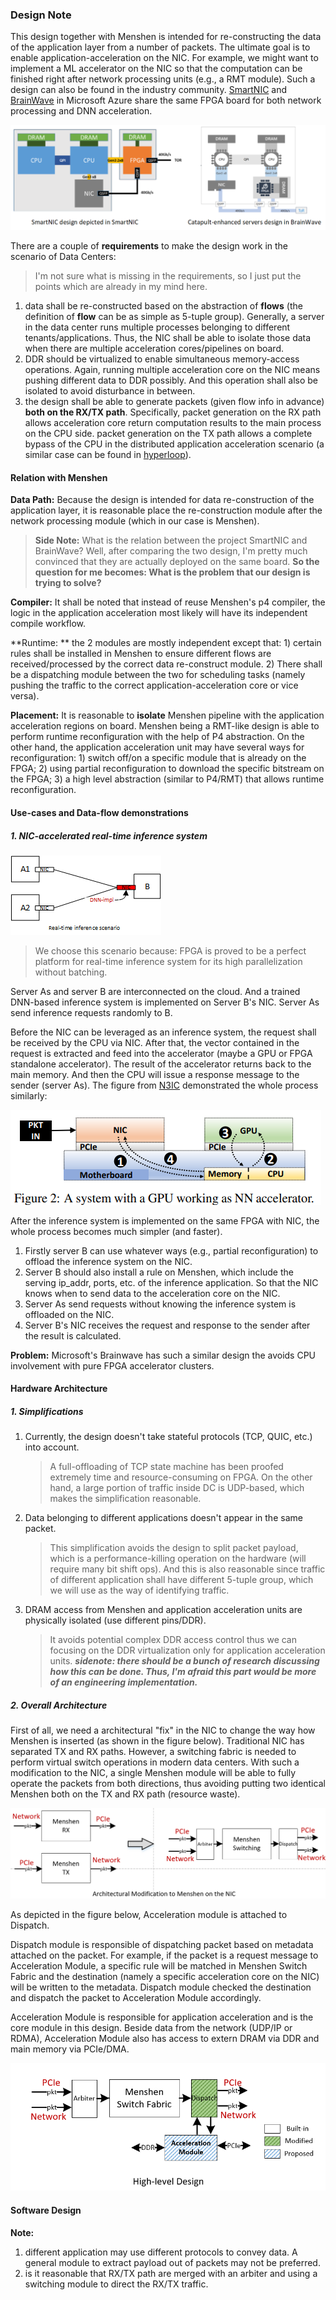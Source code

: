 ### Design Note



This design together with Menshen is intended for re-constructing the data of the application layer from a number of packets. The ultimate goal is to enable application-acceleration on the NIC. For example, we might want to implement a ML accelerator on the NIC so that the computation can be finished right after network processing units (e.g., a RMT module). Such a design can also be found in the industry community. [SmartNIC](https://www.microsoft.com/en-us/research/uploads/prod/2018/03/Azure_SmartNIC_NSDI_2018.pdf) and [BrainWave](https://www.microsoft.com/en-us/research/uploads/prod/2018/06/ISCA18-Brainwave-CameraReady.pdf) in Microsoft Azure share the same FPGA board for both network processing and DNN acceleration. 

![image-20210225152515078](fig/image-20210225152515078.png)

There are a couple of **requirements** to make the design work in the scenario of Data Centers:

> I'm not sure what is missing in the requirements, so I just put the points which are already in my mind here.

1. data shall be re-constructed based on the abstraction of **flows** (the definition of **flow** can be as simple as 5-tuple group). Generally, a server in the data center runs multiple processes belonging to different tenants/applications. Thus, the NIC shall be able to isolate those data when there are multiple acceleration cores/pipelines on board.
2. DDR should be virtualized to enable simultaneous memory-access operations. Again, running multiple acceleration core on the NIC means pushing different data to DDR possibly. And this operation shall also be isolated to avoid disturbance in between.
3. the design shall be able to generate packets (given flow info in advance) **both on the RX/TX path**. Specifically, packet generation on the RX path allows acceleration core return computation results to the main process on the CPU side. packet generation on the TX path allows a complete bypass of the CPU in the distributed application acceleration scenario (a similar case can be found in [hyperloop](https://dl.acm.org/doi/pdf/10.1145/3230543.3230572)). 



#### Relation with Menshen

**Data Path:** Because the design is intended for data re-construction of the application layer, it is reasonable place the re-construction module after the network processing module (which in our case is Menshen).

> **Side Note:** What is the relation between the project SmartNIC and BrainWave? Well, after comparing the two design, I'm pretty much convinced that they are actually deployed on the same board. **So the question for me becomes: What is the problem that our design is trying to solve?**

**Compiler:** It shall be noted that instead of reuse Menshen's p4 compiler, the logic in the application acceleration most likely will have its independent compile workflow. 

**Runtime: ** the 2 modules are mostly independent except that: 1) certain rules shall be installed in Menshen to ensure different flows are received/processed by the correct data re-construct module. 2) There shall be a dispatching module between the two for scheduling tasks (namely pushing the traffic to the correct application-acceleration core or vice versa).

**Placement:** It is reasonable to **isolate** Menshen pipeline with the application acceleration regions on board. Menshen being a RMT-like design is able to perform runtime reconfiguration with the help of P4 abstraction. On the other hand, the application acceleration unit may have several ways for reconfiguration: 1) switch off/on a specific module that is already on the FPGA; 2) using partial reconfiguration to download the specific bitstream on the FPGA; 3) a high level abstraction (similar to P4/RMT) that allows runtime reconfiguration.  



#### Use-cases and Data-flow demonstrations

##### 1. NIC-accelerated real-time inference system 

![image-20210225210411388](fig/image-20210225210411388.png)

> We choose this scenario because: FPGA is proved to be a perfect platform for real-time inference system for its high parallelization without batching.

Server As and server B are interconnected on the cloud. And a trained DNN-based inference system is implemented on Server B's NIC. Server As send inference requests randomly to B. 

Before the NIC can be leveraged as an inference system, the request shall be received by the CPU via NIC. After that, the vector contained in the request is extracted and feed into the accelerator (maybe a GPU or FPGA standalone accelerator). The result of the accelerator returns back to the main memory. And then the CPU will issue a response message to the sender (server As). The figure from [N3IC](https://arxiv.org/pdf/2009.02353.pdf) demonstrated the whole process similarly:

![image-20210225211918230](fig/image-20210225211918230.png)

After the inference system is implemented on the same FPGA with NIC, the whole process becomes much simpler (and faster).

1. Firstly server B can use whatever ways (e.g., partial reconfiguration) to offload the inference system on the NIC.
2. Server B should also install a rule on Menshen, which include the serving ip_addr, ports, etc. of the inference application. So that the NIC knows when to send data to the acceleration core on the NIC.
3. Server As send requests without knowing the inference system is offloaded on the NIC.
4. Server B's NIC receives the request and response to the sender after the result is calculated. 

**Problem:** Microsoft's Brainwave has such a similar design the avoids CPU involvement with pure FPGA accelerator clusters.

#### Hardware Architecture

##### 1. Simplifications

1. Currently, the design doesn't take stateful protocols (TCP, QUIC, etc.) into account. 

   >  A full-offloading of TCP state machine has been proofed extremely time and resource-consuming on FPGA. On the other hand, a large portion of traffic inside DC is UDP-based, which makes the simplification reasonable.

2. Data belonging to different applications doesn't appear in the same packet.

   > This simplification avoids the design to split packet payload, which is a performance-killing operation on the hardware (will require many bit shift ops). And this is also reasonable since traffic of different application shall have different 5-tuple group, which we will use as the way of identifying traffic.

3. DRAM access from Menshen and application acceleration units are physically isolated (use different pins/DDR).

   > It avoids potential complex DDR access control thus we can focusing on the DDR virtualization only for application acceleration units. ***sidenote: there should be a bunch of research discussing how this can be done. Thus, I'm afraid this part would be more of an engineering implementation.*** 

##### 2. Overall Architecture

First of all, we need a architectural "fix" in the NIC to change the way how Menshen is inserted (as shown in the figure below). Traditional NIC has separated TX and RX paths. However, a switching fabric is needed to perform virtual switch operations in modern data centers. With such a modification to the NIC, a single Menshen module will be able to fully operate the packets from both directions, thus avoiding putting two identical Menshen both on the TX and RX path (resource waste). 

![image-20210225220645183](fig/image-20210225220645183.png)



As depicted in the figure below, Acceleration module is attached to Dispatch. 

Dispatch module is responsible of dispatching packet based on metadata attached on the packet. For example, if the packet is a request message to Acceleration Module, a specific rule will be matched in Menshen Switch Fabric and the destination (namely a specific acceleration core on the NIC) will be written to the metadata. Dispatch module checked the destination and dispatch the packet to Acceleration Module accordingly.

Acceleration Module is responsible for application acceleration and is the core module in this design. Beside data from the network (UDP/IP or RDMA), Acceleration Module also has access to extern DRAM via DDR and main memory via PCIe/DMA.

![image-20210225220606810](fig/image-20210225220606810.png)

#### Software Design



**Note:**

1. different application may use different protocols to convey data. A general module to extract payload out of packets may not be preferred.
2. is it reasonable that RX/TX path are merged with an arbiter and using a switching module to direct the RX/TX traffic. 

 








